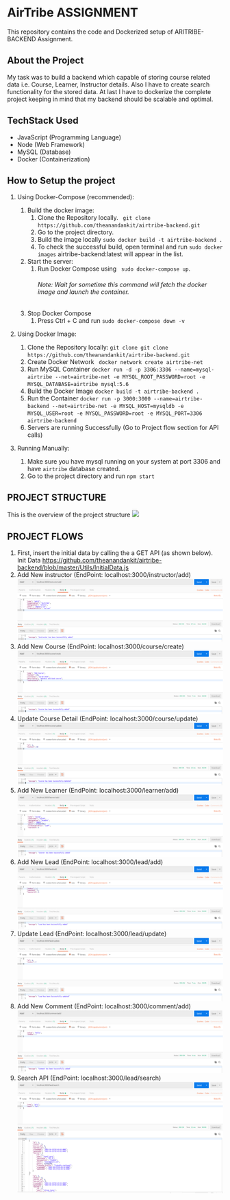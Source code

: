 AirTribe ASSIGNMENT
============
This repository contains the code and Dockerized setup of ARITRIBE-BACKEND Assignment.

About the Project
-----------
My task was to build a backend which capable of storing course related data i.e. Course, Learner, Instructor details. Also I have to create search functionality for the stored data. At last I have to dockerize the complete project keeping in mind that my backend should be scalable and optimal.

TechStack Used
------
* JavaScript (Programming Language)
* Node (Web Framework)
* MySQL (Database)
* Docker (Containerization)

How to Setup the project
---------------
1. Using Docker-Compose (recommended): 
    1. Build the docker image:
        1. Clone the Repository locally.
            ``` git clone https://github.com/theanandankit/airtribe-backend.git```
        2. Go to the project directory.
        3. Build the image locally
            ```sudo docker build -t airtribe-backend .```
        4. To check the successful build, open terminal and run
            ```sudo docker images```
            airtribe-backend:latest will appear in the list.
    2. Start the server:
        1. Run Docker Compose using ``` sudo docker-compose up```.
            ###### Note: Wait for sometime this command will fetch the docker image and launch the container.
    3. Stop Docker Compose
        1. Press Ctrl + C and run 
        ```sudo docker-compose down -v```

2. Using Docker Image:
    1. Clone the Repository locally:
        ```git clone git clone https://github.com/theanandankit/airtribe-backend.git```
    2. Create Docker Network
        ``` docker network create airtribe-net```
    3. Run MySQL Container
        ```docker run -d -p 3306:3306 --name=mysql-airtribe --net=airtribe-net -e MYSQL_ROOT_PASSWORD=root -e MYSQL_DATABASE=airtribe mysql:5.6```
    4. Build the Docker Image
        ```docker build -t airtribe-backend .```
    5. Run the Container
        ```docker run -p 3000:3000 --name=airtribe-backend --net=airtribe-net -e MYSQL_HOST=mysqldb -e MYSQL_USER=root -e MYSQL_PASSWORD=root -e MYSQL_PORT=3306 airtribe-backend```
    6. Servers are running Successfully (Go to Project flow section for API calls)

3. Running Manually: 
    1. Make sure you have mysql running on your system at port 3306 and have ```airtribe``` database created.
    2. Go to the project directory and run ```npm start```

PROJECT STRUCTURE
-------
This is the overview of the project structure
<img src="images/structure.png">

PROJECT FLOWS
------
1. First, insert the initial data by calling the a GET API (as shown below). Init Data https://github.com/theanandankit/airtribe-backend/blob/master/Utils/InitialData.js  
2. Add New instructor (EndPoint: localhost:3000/instructor/add)
    <img src=images/ins_add.png>
3. Add New Course (EndPoint: localhost:3000/course/create)
    <img src=images/cou_add.png>
4. Update Course Detail (EndPoint: localhost:3000/course/update)
    <img src=images/cou_up.png>
5. Add New Learner (EndPoint: localhost:3000/learner/add)
    <img src=images/lea_add.png>
6. Add New Lead (EndPoint: localhost:3000/lead/add)
    <img src=images/lead_add.png>
7. Update Lead (EndPoint: localhost:3000/lead/update)
    <img src=images/lead_up.png>
8. Add New Comment (EndPoint: localhost:3000/comment/add)
    <img src=images/com_add.png>
9. Search API (EndPoint: localhost:3000/lead/search)
    <img src=images/search.png>

    